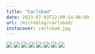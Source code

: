 ```yaml
---
title: "Carlsbad"
date: 2023-07-03T22:09:54-06:00
url: /microblog/carlsbad/
instacover: carlsbad.jpg
---
```


![](/images/microblog/carlsbad/img-2.jpeg)
![](/images/microblog/carlsbad/img-0.jpeg)
![](/images/microblog/carlsbad/img-1.jpeg)
![](/images/microblog/carlsbad/img-3.jpeg)
![](/images/microblog/carlsbad/img-7.jpeg)
![](/images/microblog/carlsbad/img-5.jpeg)
![](/images/microblog/carlsbad/img-6.jpeg)
![](/images/microblog/carlsbad/img-4.jpeg)
